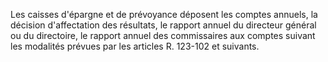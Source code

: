 
  
Les caisses d'épargne et de prévoyance déposent les comptes annuels, la décision d'affectation des résultats, le rapport annuel du directeur général ou du directoire, le rapport annuel des commissaires aux comptes suivant les modalités prévues par les articles R. 123-102 et suivants.

